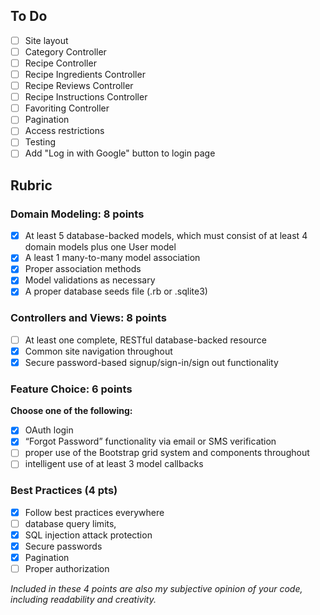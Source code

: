 ## To Do
- [ ] Site layout
- [ ] Category Controller
- [ ] Recipe Controller
- [ ] Recipe Ingredients Controller
- [ ] Recipe Reviews Controller
- [ ] Recipe Instructions Controller
- [ ] Favoriting Controller
- [ ] Pagination
- [ ] Access restrictions
- [ ] Testing
- [ ] Add "Log in with Google" button to login page

## Rubric

### Domain Modeling: 8 points
 
- [x] At least 5 database-backed models, which must consist of at least 4 domain models plus one User model
- [x] A least 1 many-to-many model association
- [x] Proper association methods 
- [x] Model validations as necessary
- [x] A proper database seeds file (.rb or .sqlite3)
 
### Controllers and Views: 8 points
 
- [ ] At least one complete, RESTful database-backed resource
- [x] Common site navigation throughout
- [x] Secure password-based signup/sign-in/sign out functionality
 
### Feature Choice: 6 points
**Choose one of the following:**
 
- [x] OAuth login
- [x] “Forgot Password” functionality via email or SMS verification
- [ ] proper use of the Bootstrap grid system and components throughout
- [ ] intelligent use of at least 3 model callbacks
 
### Best Practices (4 pts)

- [x] Follow best practices everywhere
- [ ] database query limits,
- [x] SQL injection attack protection
- [x] Secure passwords
- [x] Pagination
- [ ] Proper authorization
 
*Included in these 4 points are also my subjective opinion of your code, including readability and creativity.*